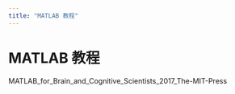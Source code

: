 ```yaml
---
title: "MATLAB 教程"
---
```


# MATLAB 教程

MATLAB_for_Brain_and_Cognitive_Scientists_2017_The-MIT-Press
